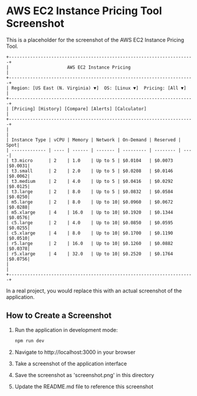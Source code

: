 # AWS EC2 Instance Pricing Tool Screenshot

This is a placeholder for the screenshot of the AWS EC2 Instance Pricing Tool.

```
+----------------------------------------------------------------------+
|                      AWS EC2 Instance Pricing                        |
+----------------------------------------------------------------------+
| Region: [US East (N. Virginia) ▼]  OS: [Linux ▼]  Pricing: [All ▼]  |
+----------------------------------------------------------------------+
| [Pricing] [History] [Compare] [Alerts] [Calculator]                  |
+----------------------------------------------------------------------+
|                                                                      |
| Instance Type | vCPU | Memory | Network | On-Demand | Reserved | Spot|
| ------------- | ---- | ------ | ------- | --------- | -------- | ----|
| t3.micro      | 2    | 1.0    | Up to 5 | $0.0104   | $0.0073  |$0.0031|
| t3.small      | 2    | 2.0    | Up to 5 | $0.0208   | $0.0146  |$0.0062|
| t3.medium     | 2    | 4.0    | Up to 5 | $0.0416   | $0.0292  |$0.0125|
| t3.large      | 2    | 8.0    | Up to 5 | $0.0832   | $0.0584  |$0.0250|
| m5.large      | 2    | 8.0    | Up to 10| $0.0960   | $0.0672  |$0.0288|
| m5.xlarge     | 4    | 16.0   | Up to 10| $0.1920   | $0.1344  |$0.0576|
| c5.large      | 2    | 4.0    | Up to 10| $0.0850   | $0.0595  |$0.0255|
| c5.xlarge     | 4    | 8.0    | Up to 10| $0.1700   | $0.1190  |$0.0510|
| r5.large      | 2    | 16.0   | Up to 10| $0.1260   | $0.0882  |$0.0378|
| r5.xlarge     | 4    | 32.0   | Up to 10| $0.2520   | $0.1764  |$0.0756|
|                                                                      |
+----------------------------------------------------------------------+
```

In a real project, you would replace this with an actual screenshot of the application.

## How to Create a Screenshot

1. Run the application in development mode:
   ```bash
   npm run dev
   ```

2. Navigate to http://localhost:3000 in your browser

3. Take a screenshot of the application interface

4. Save the screenshot as 'screenshot.png' in this directory

5. Update the README.md file to reference this screenshot
